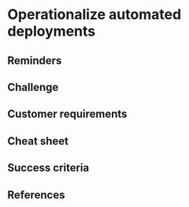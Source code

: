 # Operationalize automated deployments

## Reminders


## Challenge


## Customer requirements


## Cheat sheet


## Success criteria

## References
